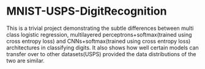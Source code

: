# MNIST-USPS-DigitRecognition
This is a trivial project demonstrating the subtle differences between multi class logistic regression, multilayered perceptrons+softmax(trained using cross entropy loss) and CNNs+softmax(trained using cross entropy loss) architectures in classifying digits. It also shows how well certain models can transfer over to other datasets(USPS) provided the data distributions of the two are similar. 
